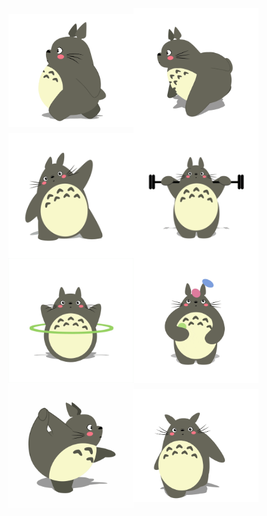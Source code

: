 <img src="https://github.com/Gzbox/personal-picture-storage/blob/master/images/long1.gif?raw=true" width = "200" align=center /><img src="https://github.com/Gzbox/personal-picture-storage/blob/master/images/long2.gif?raw=true" width = "200" align=center /><img src="https://github.com/Gzbox/personal-picture-storage/blob/master/images/long3.gif?raw=true" width = "200" align=center /><img src="https://github.com/Gzbox/personal-picture-storage/blob/master/images/long4.gif?raw=true" width = "200" align=center /><img src="https://github.com/Gzbox/personal-picture-storage/blob/master/images/long5.gif?raw=true" width = "200" align=center /><img src="https://github.com/Gzbox/personal-picture-storage/blob/master/images/long6.gif?raw=true" width = "200" align=center /><img src="https://github.com/Gzbox/personal-picture-storage/blob/master/images/long7.gif?raw=true" width = "200" align=center /><img src="https://github.com/Gzbox/personal-picture-storage/blob/master/images/long8.gif?raw=true" width = "200" align=center />
